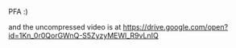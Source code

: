 PFA :)

and the uncompressed video is at https://drive.google.com/open?id=1Kn_0r0QorGWnQ-S5ZyzyMEWl_R9vLnIQ

